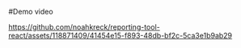 #Demo video

https://github.com/noahkreck/reporting-tool-react/assets/118871409/41454e15-f893-48db-bf2c-5ca3e1b9ab29

